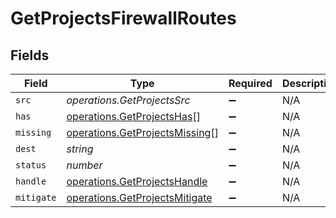 # GetProjectsFirewallRoutes


## Fields

| Field                                                                            | Type                                                                             | Required                                                                         | Description                                                                      |
| -------------------------------------------------------------------------------- | -------------------------------------------------------------------------------- | -------------------------------------------------------------------------------- | -------------------------------------------------------------------------------- |
| `src`                                                                            | *operations.GetProjectsSrc*                                                      | :heavy_minus_sign:                                                               | N/A                                                                              |
| `has`                                                                            | [operations.GetProjectsHas](../../models/operations/getprojectshas.md)[]         | :heavy_minus_sign:                                                               | N/A                                                                              |
| `missing`                                                                        | [operations.GetProjectsMissing](../../models/operations/getprojectsmissing.md)[] | :heavy_minus_sign:                                                               | N/A                                                                              |
| `dest`                                                                           | *string*                                                                         | :heavy_minus_sign:                                                               | N/A                                                                              |
| `status`                                                                         | *number*                                                                         | :heavy_minus_sign:                                                               | N/A                                                                              |
| `handle`                                                                         | [operations.GetProjectsHandle](../../models/operations/getprojectshandle.md)     | :heavy_minus_sign:                                                               | N/A                                                                              |
| `mitigate`                                                                       | [operations.GetProjectsMitigate](../../models/operations/getprojectsmitigate.md) | :heavy_minus_sign:                                                               | N/A                                                                              |